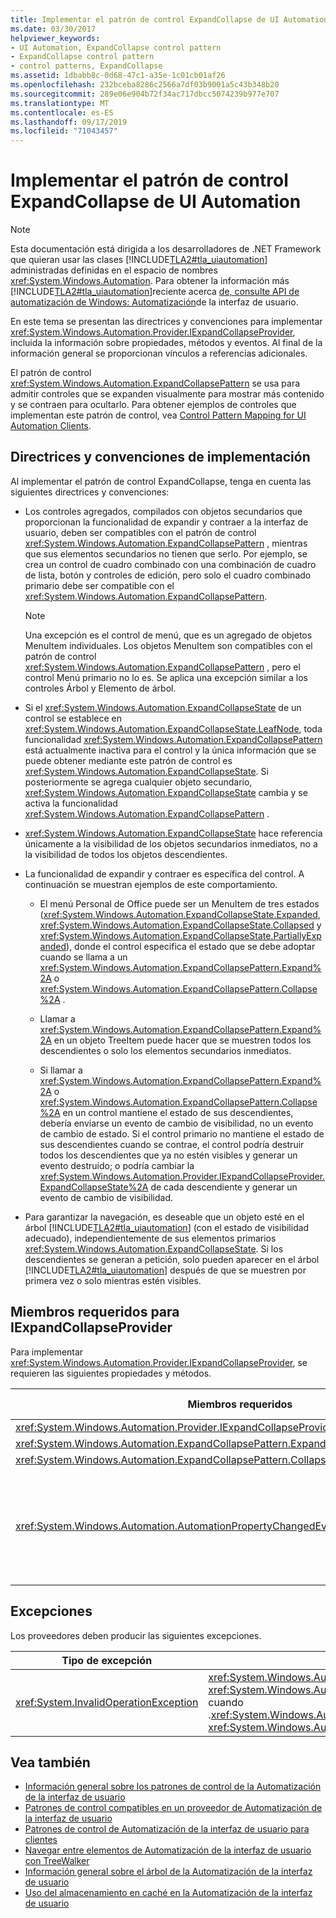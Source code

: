 ```yaml
---
title: Implementar el patrón de control ExpandCollapse de UI Automation
ms.date: 03/30/2017
helpviewer_keywords:
- UI Automation, ExpandCollapse control pattern
- ExpandCollapse control pattern
- control patterns, ExpandCollapse
ms.assetid: 1dbabb8c-0d68-47c1-a35e-1c01cb01af26
ms.openlocfilehash: 232bceba8286c2566a7df03b9001a5c43b348b20
ms.sourcegitcommit: 289e06e904b72f34ac717dbcc5074239b977e707
ms.translationtype: MT
ms.contentlocale: es-ES
ms.lasthandoff: 09/17/2019
ms.locfileid: "71043457"
---
```

# <a name="implementing-the-ui-automation-expandcollapse-control-pattern"></a>Implementar el patrón de control ExpandCollapse de UI Automation

> [!NOTE]
> Esta documentación está dirigida a los desarrolladores de .NET Framework que quieran usar las clases [!INCLUDE[TLA2#tla_uiautomation](../../../includes/tla2sharptla-uiautomation-md.md)] administradas definidas en el espacio de nombres <xref:System.Windows.Automation>. Para obtener la información más [!INCLUDE[TLA2#tla_uiautomation](../../../includes/tla2sharptla-uiautomation-md.md)]reciente acerca [de, consulte API de automatización de Windows: Automatización](https://go.microsoft.com/fwlink/?LinkID=156746)de la interfaz de usuario.

En este tema se presentan las directrices y convenciones para implementar <xref:System.Windows.Automation.Provider.IExpandCollapseProvider>, incluida la información sobre propiedades, métodos y eventos. Al final de la información general se proporcionan vínculos a referencias adicionales.

El patrón de control <xref:System.Windows.Automation.ExpandCollapsePattern> se usa para admitir controles que se expanden visualmente para mostrar más contenido y se contraen para ocultarlo. Para obtener ejemplos de controles que implementan este patrón de control, vea [Control Pattern Mapping for UI Automation Clients](control-pattern-mapping-for-ui-automation-clients.md).

<a name="Implementation_Guidelines_and_Conventions"></a>

## <a name="implementation-guidelines-and-conventions"></a>Directrices y convenciones de implementación

Al implementar el patrón de control ExpandCollapse, tenga en cuenta las siguientes directrices y convenciones:

- Los controles agregados, compilados con objetos secundarios que proporcionan la funcionalidad de expandir y contraer a la interfaz de usuario, deben ser compatibles con el patrón de control <xref:System.Windows.Automation.ExpandCollapsePattern> , mientras que sus elementos secundarios no tienen que serlo. Por ejemplo, se crea un control de cuadro combinado con una combinación de cuadro de lista, botón y controles de edición, pero solo el cuadro combinado primario debe ser compatible con el <xref:System.Windows.Automation.ExpandCollapsePattern>.

  > [!NOTE]
  > Una excepción es el control de menú, que es un agregado de objetos MenuItem individuales. Los objetos MenuItem son compatibles con el patrón de control <xref:System.Windows.Automation.ExpandCollapsePattern> , pero el control Menú primario no lo es. Se aplica una excepción similar a los controles Árbol y Elemento de árbol.

- Si el <xref:System.Windows.Automation.ExpandCollapseState> de un control se establece en <xref:System.Windows.Automation.ExpandCollapseState.LeafNode>, toda funcionalidad <xref:System.Windows.Automation.ExpandCollapsePattern> está actualmente inactiva para el control y la única información que se puede obtener mediante este patrón de control es <xref:System.Windows.Automation.ExpandCollapseState>. Si posteriormente se agrega cualquier objeto secundario, <xref:System.Windows.Automation.ExpandCollapseState> cambia y se activa la funcionalidad <xref:System.Windows.Automation.ExpandCollapsePattern> .

- <xref:System.Windows.Automation.ExpandCollapseState> hace referencia únicamente a la visibilidad de los objetos secundarios inmediatos, no a la visibilidad de todos los objetos descendientes.

- La funcionalidad de expandir y contraer es específica del control. A continuación se muestran ejemplos de este comportamiento.

  - El menú Personal de Office puede ser un MenuItem de tres estados (<xref:System.Windows.Automation.ExpandCollapseState.Expanded>, <xref:System.Windows.Automation.ExpandCollapseState.Collapsed> y <xref:System.Windows.Automation.ExpandCollapseState.PartiallyExpanded>), donde el control especifica el estado que se debe adoptar cuando se llama a un <xref:System.Windows.Automation.ExpandCollapsePattern.Expand%2A> o <xref:System.Windows.Automation.ExpandCollapsePattern.Collapse%2A> .

  - Llamar a <xref:System.Windows.Automation.ExpandCollapsePattern.Expand%2A> en un objeto TreeItem puede hacer que se muestren todos los descendientes o solo los elementos secundarios inmediatos.

  - Si llamar a <xref:System.Windows.Automation.ExpandCollapsePattern.Expand%2A> o <xref:System.Windows.Automation.ExpandCollapsePattern.Collapse%2A> en un control mantiene el estado de sus descendientes, debería enviarse un evento de cambio de visibilidad, no un evento de cambio de estado. Si el control primario no mantiene el estado de sus descendientes cuando se contrae, el control podría destruir todos los descendientes que ya no estén visibles y generar un evento destruido; o podría cambiar la <xref:System.Windows.Automation.Provider.IExpandCollapseProvider.ExpandCollapseState%2A> de cada descendiente y generar un evento de cambio de visibilidad.

- Para garantizar la navegación, es deseable que un objeto esté en el árbol [!INCLUDE[TLA2#tla_uiautomation](../../../includes/tla2sharptla-uiautomation-md.md)] (con el estado de visibilidad adecuado), independientemente de sus elementos primarios <xref:System.Windows.Automation.ExpandCollapseState>. Si los descendientes se generan a petición, solo pueden aparecer en el árbol [!INCLUDE[TLA2#tla_uiautomation](../../../includes/tla2sharptla-uiautomation-md.md)] después de que se muestren por primera vez o solo mientras estén visibles.

<a name="Required_Members_for_the_IValueProvider_Interface"></a>

## <a name="required-members-for-iexpandcollapseprovider"></a>Miembros requeridos para IExpandCollapseProvider

Para implementar <xref:System.Windows.Automation.Provider.IExpandCollapseProvider>, se requieren las siguientes propiedades y métodos.

|Miembros requeridos|Tipo de miembro|Notas|
|----------------------|-----------------|-----------|
|<xref:System.Windows.Automation.Provider.IExpandCollapseProvider.ExpandCollapseState%2A>|Propiedad|None|
|<xref:System.Windows.Automation.ExpandCollapsePattern.Expand%2A>|Método|None|
|<xref:System.Windows.Automation.ExpandCollapsePattern.Collapse%2A>|Método|None|
|<xref:System.Windows.Automation.AutomationPropertyChangedEventHandler>|Evento|Este control no tiene ningún evento asociado; use este delegado genérico.|

<a name="Exceptions"></a>

## <a name="exceptions"></a>Excepciones

Los proveedores deben producir las siguientes excepciones.

|Tipo de excepción|Condición|
|--------------------|---------------|
|<xref:System.InvalidOperationException>|<xref:System.Windows.Automation.ExpandCollapsePattern.Collapse%2A> <xref:System.Windows.Automation.ExpandCollapseState> Sellama = a o cuando .<xref:System.Windows.Automation.ExpandCollapseState.LeafNode> <xref:System.Windows.Automation.ExpandCollapsePattern.Expand%2A>|

## <a name="see-also"></a>Vea también

- [Información general sobre los patrones de control de la Automatización de la interfaz de usuario](ui-automation-control-patterns-overview.md)
- [Patrones de control compatibles en un proveedor de Automatización de la interfaz de usuario](support-control-patterns-in-a-ui-automation-provider.md)
- [Patrones de control de Automatización de la interfaz de usuario para clientes](ui-automation-control-patterns-for-clients.md)
- [Navegar entre elementos de Automatización de la interfaz de usuario con TreeWalker](navigate-among-ui-automation-elements-with-treewalker.md)
- [Información general sobre el árbol de la Automatización de la interfaz de usuario](ui-automation-tree-overview.md)
- [Uso del almacenamiento en caché en la Automatización de la interfaz de usuario](use-caching-in-ui-automation.md)
